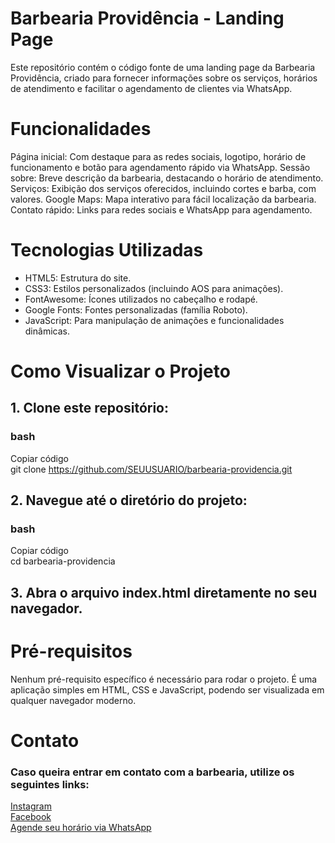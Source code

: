 # Barbearia Providência - Landing Page
Este repositório contém o código fonte de uma landing page da Barbearia Providência, criado para fornecer informações sobre os serviços, horários de atendimento e facilitar o agendamento de clientes via WhatsApp.

# Funcionalidades
Página inicial: Com destaque para as redes sociais, logotipo, horário de funcionamento e botão para agendamento rápido via WhatsApp.
Sessão sobre: Breve descrição da barbearia, destacando o horário de atendimento.
Serviços: Exibição dos serviços oferecidos, incluindo cortes e barba, com valores.
Google Maps: Mapa interativo para fácil localização da barbearia.
Contato rápido: Links para redes sociais e WhatsApp para agendamento.

# Tecnologias Utilizadas
- HTML5: Estrutura do site.
- CSS3: Estilos personalizados (incluindo AOS para animações).
- FontAwesome: Ícones utilizados no cabeçalho e rodapé.
- Google Fonts: Fontes personalizadas (família Roboto).
- JavaScript: Para manipulação de animações e funcionalidades dinâmicas.
  
# Como Visualizar o Projeto
## 1. Clone este repositório:

### bash </br>
Copiar código </br>
git clone https://github.com/SEUUSUARIO/barbearia-providencia.git </br>
## 2. Navegue até o diretório do projeto:

### bash </br>
Copiar código </br>
cd barbearia-providencia </br>
## 3. Abra o arquivo index.html diretamente no seu navegador.

# Pré-requisitos
Nenhum pré-requisito específico é necessário para rodar o projeto. É uma aplicação simples em HTML, CSS e JavaScript, podendo ser visualizada em qualquer navegador moderno.

# Contato
### Caso queira entrar em contato com a barbearia, utilize os seguintes links:

<a href="https://www.instagram.com/barbeariaprovidencia/"> Instagram </br>
<a href="https://www.facebook.com/pages/Barbearia%20Provid%C3%AAncia/265537427551328/"> Facebook </br>
<a href="https://api.whatsapp.com/send/?phone=5562991283431&text=Quero%20fazer%20um%20agemdamento!">Agende seu horário via WhatsApp </br>
